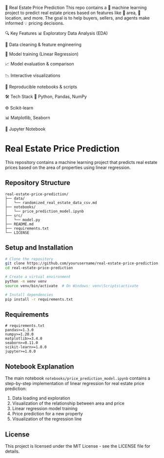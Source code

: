 🏡 Real Estate Price Prediction
This repo contains a 🧠 machine learning project to predict real estate prices based on features like 📏 area, 📍 location, and more. The goal is to help buyers, sellers, and agents make informed 💡 pricing decisions.

🔍 Key Features
📊 Exploratory Data Analysis (EDA)

🧹 Data cleaning & feature engineering

🤖 Model training (Linear Regression)

📈 Model evaluation & comparison

📉 Interactive visualizations

📝 Reproducible notebooks & scripts

🛠️ Tech Stack
🐍 Python, Pandas, NumPy

⚙️ Scikit-learn

📊 Matplotlib, Seaborn

📓 Jupyter Notebook

# Real Estate Price Prediction

This repository contains a machine learning project that predicts real estate prices based on the area of properties using linear regression.

## Repository Structure

```
real-estate-price-prediction/
├── data/
│   └── randomized_real_estate_data_csv.md
├── notebooks/
│   └── price_prediction_model.ipynb
├── src/
│   └── model.py
├── README.md
├── requirements.txt
└── LICENSE
```

## Setup and Installation

```bash
# Clone the repository
git clone https://github.com/yourusername/real-estate-price-prediction.git
cd real-estate-price-prediction

# Create a virtual environment
python -m venv venv
source venv/bin/activate  # On Windows: venv\Scripts\activate

# Install dependencies
pip install -r requirements.txt
```

## Requirements

```
# requirements.txt
pandas>=1.3.0
numpy>=1.20.0
matplotlib>=3.4.0
seaborn>=0.11.0
scikit-learn>=1.0.0
jupyter>=1.0.0
```

## Notebook Explanation

The main notebook `notebooks/price_prediction_model.ipynb` contains a step-by-step implementation of linear regression for real estate price prediction:

1. Data loading and exploration
2. Visualization of the relationship between area and price
3. Linear regression model training
4. Price prediction for a new property
5. Visualization of the regression line

## License

This project is licensed under the MIT License - see the LICENSE file for details.
